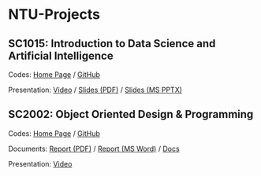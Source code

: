 # NTU-Projects

## SC1015: Introduction to Data Science and Artificial Intelligence

Codes: [Home Page](https://pufanyi.github.io/GenderRecognitionByVoice/) / [GitHub](https://github.com/pufanyi/GenderRecognitionByVoice)

Presentation: [Video](https://youtu.be/sWD81_SmO8E) / [Slides (PDF)](https://pufanyi.github.io/GenderRecognitionByVoice/slides/slides.pdf) / [Slides (MS PPTX)](https://pufanyi.github.io/GenderRecognitionByVoice/slides/slides.pptx)

## SC2002: Object Oriented Design & Programming

Codes: [Home Page](https://pufanyi.github.io/FYPMS/) / [GitHub](https://github.com/pufanyi/FYPMS)

Documents: [Report (PDF)](https://pufanyi.github.io/FYPMS/report/A50-grp6_report.pdf) / [Report (MS Word)](https://pufanyi.github.io/FYPMS/report/A50-grp6_report.docx) / [Docs](https://pufanyi.github.io/FYPMS/docs/)

Presentation: [Video](https://youtu.be/8FikWzfHlLA)
